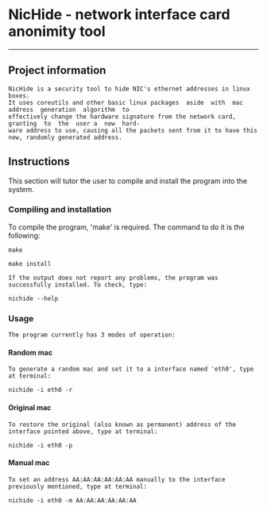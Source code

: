 # NicHide - network interface card anonimity tool
-----

## Project information
    NicHide is a security tool to hide NIC's ethernet addresses in linux boxes.
    It uses coreutils and other basic linux packages  aside  with  mac  address  generation  algorithm  to
    effectively change the hardware signature from the network card,  granting  to  the  user a  new  hard-
    ware address to use, causing all the packets sent from it to have this new, randomly generated address.

## Instructions
This section will tutor the user to compile and install the program into the system.

### Compiling and installation
To compile the program, 'make' is required.
The command to do it is the following:

```
make
```

```
make install
```
    If the output does not report any problems, the program was successfully installed. To check, type:
```
nichide --help
```

### Usage
    The program currently has 3 modes of operation:

#### Random mac
    To generate a random mac and set it to a interface named 'eth0', type at terminal:
```
nichide -i eth0 -r
```

#### Original mac
    To restore the original (also known as permanent) address of the interface pointed above, type at terminal:
```
nichide -i eth0 -p
```

#### Manual mac
    To set an address AA:AA:AA:AA:AA:AA manually to the interface previously mentioned, type at terminal:
```
nichide -i eth0 -m AA:AA:AA:AA:AA:AA
```
